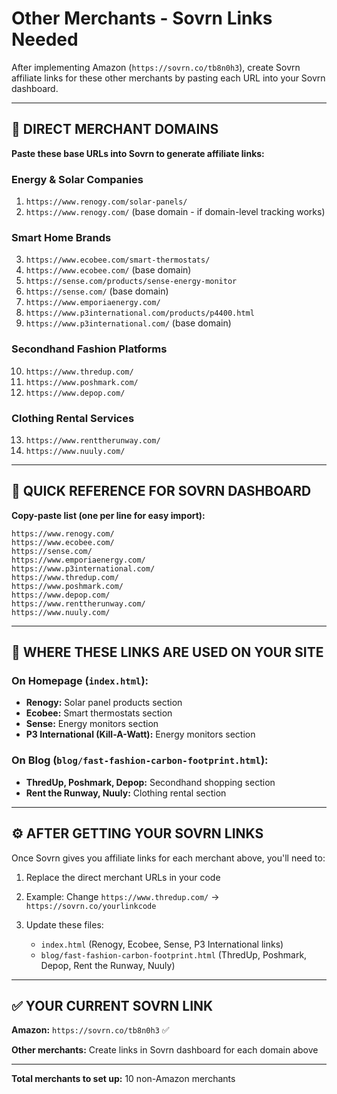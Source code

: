 # Other Merchants - Sovrn Links Needed

After implementing Amazon (`https://sovrn.co/tb8n0h3`), create Sovrn affiliate links for these other merchants by pasting each URL into your Sovrn dashboard.

---

## 🏪 DIRECT MERCHANT DOMAINS

**Paste these base URLs into Sovrn to generate affiliate links:**

### Energy & Solar Companies
1. `https://www.renogy.com/solar-panels/`
2. `https://www.renogy.com/` (base domain - if domain-level tracking works)

### Smart Home Brands  
3. `https://www.ecobee.com/smart-thermostats/`
4. `https://www.ecobee.com/` (base domain)
5. `https://sense.com/products/sense-energy-monitor`
6. `https://sense.com/` (base domain)
7. `https://www.emporiaenergy.com/`
8. `https://www.p3international.com/products/p4400.html`
9. `https://www.p3international.com/` (base domain)

### Secondhand Fashion Platforms
10. `https://www.thredup.com/`
11. `https://www.poshmark.com/`
12. `https://www.depop.com/`

### Clothing Rental Services
13. `https://www.renttherunway.com/`
14. `https://www.nuuly.com/`

---

## 📝 QUICK REFERENCE FOR SOVRN DASHBOARD

**Copy-paste list (one per line for easy import):**

```
https://www.renogy.com/
https://www.ecobee.com/
https://sense.com/
https://www.emporiaenergy.com/
https://www.p3international.com/
https://www.thredup.com/
https://www.poshmark.com/
https://www.depop.com/
https://www.renttherunway.com/
https://www.nuuly.com/
```

---

## 🎯 WHERE THESE LINKS ARE USED ON YOUR SITE

### On Homepage (`index.html`):
- **Renogy:** Solar panel products section
- **Ecobee:** Smart thermostats section  
- **Sense:** Energy monitors section
- **P3 International (Kill-A-Watt):** Energy monitors section

### On Blog (`blog/fast-fashion-carbon-footprint.html`):
- **ThredUp, Poshmark, Depop:** Secondhand shopping section
- **Rent the Runway, Nuuly:** Clothing rental section

---

## ⚙️ AFTER GETTING YOUR SOVRN LINKS

Once Sovrn gives you affiliate links for each merchant above, you'll need to:

1. Replace the direct merchant URLs in your code
2. Example: Change `https://www.thredup.com/` → `https://sovrn.co/yourlinkcode`

3. Update these files:
   - `index.html` (Renogy, Ecobee, Sense, P3 International links)
   - `blog/fast-fashion-carbon-footprint.html` (ThredUp, Poshmark, Depop, Rent the Runway, Nuuly)

---

## ✅ YOUR CURRENT SOVRN LINK

**Amazon:** `https://sovrn.co/tb8n0h3` ✅

**Other merchants:** Create links in Sovrn dashboard for each domain above

---

**Total merchants to set up:** 10 non-Amazon merchants

